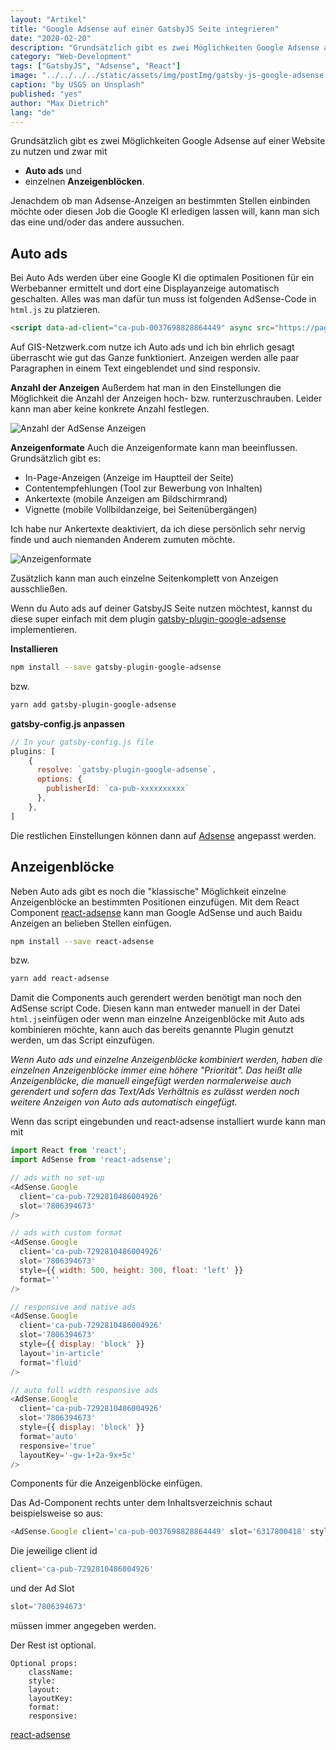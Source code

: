 ```yaml
---
layout: "Artikel"
title: "Google Adsense auf einer GatsbyJS Seite integrieren"
date: "2020-02-20"
description: "Grundsätzlich gibt es zwei Möglichkeiten Google Adsense auf einer Website zu nutzen und zwar mit Auto ads und einzelnen Anzeigenblöcken. Jenachdem ob man Adsense-Anzeigen an bestimmten Stellen einbinden möchte oder diesen Job die Google KI erledigen lassen will, kann man sich das eine und/oder das andere aussuchen."
category: "Web-Development"
tags: ["GatsbyJS", "Adsense", "React"]
image: "../../../../static/assets/img/postImg/gatsby-js-google-adsense.jpg"
caption: "by USGS on Unsplash"
published: "yes"
author: "Max Dietrich"
lang: "de"
---
```


Grundsätzlich gibt es zwei Möglichkeiten Google Adsense auf einer Website zu nutzen und zwar mit 
+ **Auto ads** und
+ einzelnen **Anzeigenblöcken**.

Jenachdem ob man Adsense-Anzeigen an bestimmten Stellen einbinden möchte oder diesen Job die Google KI erledigen lassen will, kann man sich das eine und/oder das andere aussuchen.


## Auto ads

Bei Auto Ads werden über eine Google KI die optimalen Positionen für ein Werbebanner ermittelt und dort eine Displayanzeige automatisch geschalten. Alles was man dafür tun muss ist folgenden AdSense-Code in ```html.js``` zu platzieren.
```html
<script data-ad-client="ca-pub-0037698828864449" async src="https://pagead2.googlesyndication.com/pagead/js/adsbygoogle.js"></script>
```
Auf GIS-Netzwerk.com nutze ich Auto ads und ich bin ehrlich gesagt überrascht wie gut das Ganze funktioniert. 
Anzeigen werden alle paar Paragraphen in einem Text eingeblendet und sind responsiv.

**Anzahl der Anzeigen**
Außerdem hat man in den Einstellungen die Möglichkeit die Anzahl der Anzeigen hoch- bzw. runterzuschrauben.
Leider kann man aber keine konkrete Anzahl festlegen.

![Anzahl der AdSense Anzeigen](anzahl_der_anzeigen.png "Anzahl der AdSense Anzeigen")

**Anzeigenformate**
Auch die Anzeigenformate kann man beeinflussen.
Grundsätzlich gibt es:
+ In-Page-Anzeigen (Anzeige im Hauptteil der Seite)
+ Contentempfehlungen (Tool zur Bewerbung von Inhalten)
+ Ankertexte (mobile Anzeigen am Bildschirmrand)
+ Vignette (mobile Vollbildanzeige, bei Seitenübergängen)

Ich habe nur Ankertexte deaktiviert, da ich diese persönlich sehr nervig finde und auch niemanden Anderem zumuten möchte.

![Anzeigenformate](anzeigenformate.png "Anzeigenformate")

Zusätzlich kann man auch einzelne Seitenkomplett von Anzeigen ausschließen.

Wenn du Auto ads auf deiner GatsbyJS Seite nutzen möchtest, kannst du diese super einfach mit dem plugin [gatsby-plugin-google-adsense](https://www.gatsbyjs.org/packages/gatsby-plugin-google-adsense/ "gatsby-plugin-google-adsense") implementieren.

**Installieren**
```bash
npm install --save gatsby-plugin-google-adsense
```
bzw.
```bash
yarn add gatsby-plugin-google-adsense
```
**gatsby-config.js anpassen**
```js
// In your gatsby-config.js file
plugins: [
    {
      resolve: `gatsby-plugin-google-adsense`,
      options: {
        publisherId: `ca-pub-xxxxxxxxxx`
      },
    },
]
```
Die restlichen Einstellungen können dann auf [Adsense](https://www.google.com/adsense/ "Adsense") angepasst werden.

## Anzeigenblöcke
Neben Auto ads gibt es noch die "klassische" Möglichkeit einzelne Anzeigenblöcke an bestimmten Positionen einzufügen.
Mit dem React Component [react-adsense](https://github.com/hustcc/react-adsense "react-adsense") kann man Google AdSense und auch Baidu Anzeigen an belieben Stellen einfügen.
```bash
npm install --save react-adsense
```
bzw.
```bash
yarn add react-adsense
```

Damit die Components auch gerendert werden benötigt man noch den AdSense script Code. Diesen kann man entweder manuell in der Datei ```html.js```einfügen oder wenn man einzelne Anzeigenblöcke mit Auto ads kombinieren möchte, kann auch das bereits genannte Plugin genutzt werden, um das Script einzufügen.

_Wenn Auto ads und einzelne Anzeigenblöcke kombiniert werden, haben die einzelnen Anzeigenblöcke immer eine höhere "Priorität". Das heißt alle Anzeigenblöcke, die manuell eingefügt werden normalerweise auch gerendert und sofern das Text/Ads Verhältnis es zulässt werden noch weitere Anzeigen von Auto ads automatisch eingefügt._

Wenn das script eingebunden und react-adsense installiert wurde kann man mit
```js
import React from 'react';
import AdSense from 'react-adsense';

// ads with no set-up
<AdSense.Google
  client='ca-pub-7292810486004926'
  slot='7806394673'
/>

// ads with custom format
<AdSense.Google
  client='ca-pub-7292810486004926'
  slot='7806394673'
  style={{ width: 500, height: 300, float: 'left' }}
  format=''
/>

// responsive and native ads
<AdSense.Google
  client='ca-pub-7292810486004926'
  slot='7806394673'
  style={{ display: 'block' }}
  layout='in-article'
  format='fluid'
/>

// auto full width responsive ads
<AdSense.Google
  client='ca-pub-7292810486004926'
  slot='7806394673'
  style={{ display: 'block' }}
  format='auto'
  responsive='true'
  layoutKey='-gw-1+2a-9x+5c'
/>
```
Components für die Anzeigenblöcke einfügen.

Das Ad-Component rechts unter dem Inhaltsverzeichnis schaut beispielsweise so aus:
```js
<AdSense.Google client='ca-pub-0037698828864449' slot='6317800418' style={{width:'300',height:'250'}}/>
```


Die jeweilige client id 
```js
client='ca-pub-7292810486004926'
``` 
und der Ad Slot 
```js
slot='7806394673'
```
müssen immer angegeben werden.

Der Rest ist optional.
```
Optional props:
    className:
    style:
    layout:
    layoutKey:
    format:
    responsive:
```

[react-adsense](https://github.com/hustcc/react-adsense "react-adsense")